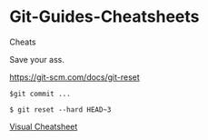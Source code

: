 # Git-Guides-Cheatsheets
Cheats

Save your ass.

https://git-scm.com/docs/git-reset

`$git commit ...`

`$ git reset --hard HEAD~3`


[Visual Cheatsheet](https://ndpsoftware.com/git-cheatsheet.html#loc=index;)

